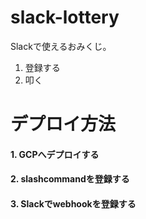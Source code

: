 # slack-lottery
Slackで使えるおみくじ。

1. 登録する
2. 叩く

# デプロイ方法
#### 1. GCPへデプロイする
#### 2. slashcommandを登録する
#### 3. Slackでwebhookを登録する
